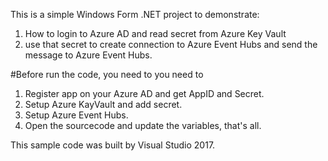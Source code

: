 This is a simple Windows Form .NET project to demonstrate:
1. How to login to Azure AD and read secret from Azure Key Vault
2. use that secret to create connection to Azure Event Hubs and send the message to Azure Event Hubs. 

#Before run the code, you need to you need to
1. Register app on your Azure AD and get AppID and Secret.
2. Setup Azure KayVault and add secret. 
3. Setup Azure Event Hubs.
4. Open the sourcecode and update the variables, that's all. 

This sample code was built by Visual Studio 2017. 
